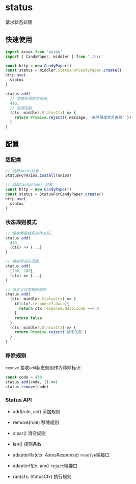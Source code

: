 # status
请求状态处理

## 快速使用
```ts
import axios from 'axios'
import { CandyPaper, middler } from './src'

const http = new CandyPaper()
const status = middler.StatusForCandyPaper.create()
http.use(
  status
)

status.add(
  // 需要处理的状态码,
  410,
  // 处理函数
  (ctx: middler.StatusCtx) => {
    return Promise.reject({ message: '未登录或登录失效' }) 
  }
)

```

## 配置

### 适配类
```ts
// 适配axios对象
StatusForAxios.install(axios)

// 适配CandyPaper 对象
const http = new CandyPaper()
const status = StatusForCandyPaper.create()
http.use(
  status
)

```

### 状态规则模式
```ts
// 接收需要捕获的状态码,  
status.add(
  410,
  (ctx) => {...}
)

// 接收状态码范围
status.add(
  [200, 300],
  (ctx) => {...}
)

// 自定义状态捕获规则
status.add(
  (ctx: middler.StatusCtx) => {
    if(ctx?.response?.data){
      return ctx.response.data.code === 0
    }
    return false
  },
  (ctx: middler.StatusCtx) => {
    return Promise.reject('请求失败')
  }
)

```

### 移除规则
`remove` 接收`add`状态规则作为移除标识
```ts
const code = 410
status.add(code, () =>)
status.remove(code)
```

### Status API
- add(rule, act) 添加规则
- remove(rule) 移除规则
- clear() 清空规则
- len() 规则条数

- adapterRs(ctx: AxiosResponse) `resolve`端接口
- adapterRj(e: any) `reject`端接口
- run(ctx: StatusCtx) 执行规则


